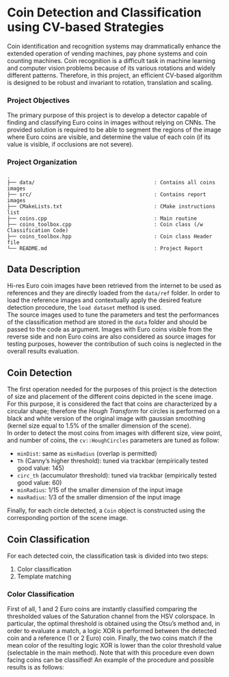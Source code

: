 # Coin Detection and Classification using CV-based Strategies

Coin identification and recognition systems may drammatically enhance the extended operation of vending machines, pay phone systems and coin counting machines. Coin recognition is a difficult task in machine learning and computer vision problems because of its various rotations and widely different patterns. Therefore, in this project, an efficient CV-based algorithm is designed to be robust and invariant to rotation, translation and scaling.

### Project Objectives
The primary purpose of this project is to develop a detector capable of finding and classifying Euro coins in images without relying on CNNs. The provided solution is required to be able to segment the regions of the image where Euro coins are visible, and determine the value of each coin (if its value is visible, if occlusions are not severe).

### Project Organization
```
.
├── data/                                       : Contains all coins images
├── src/                                        : Contains report images
├── CMakeLists.txt                              : CMake instructions list
├── coins.cpp                                   : Main routine
├── coins_toolbox.cpp                           : Coin class (/w Classification Code)
├── coins_toolbox.hpp                           : Coin class Header file
└── README.md                                   : Project Report 
```

## Data Description
Hi-res Euro coin images have been retrieved from the internet to be used as references and they are directly loaded from the `data/ref` folder. In order to load the reference images and contextually apply the desired feature detection procedure, the `load dataset` method is used. \
The source images used to tune the parameters and test the performances of the classification method are stored in the `data` folder and should be passed to the code as argument. Images with Euro coins visible from the reverse side and non Euro coins are also considered as source images for testing purposes, however the contribution of such coins is neglected in the overall results evaluation.

## Coin Detection
The first operation needed for the purposes of this project is the detection of size and placement of the different coins depicted in the scene image. For this purpose, it is considered the fact that coins are characterized by a circular shape; therefore the _Hough Transform_ for circles is performed on a black and white version of the original image with gaussian smoothing (kernel size equal to 1.5% of the smaller dimension of the scene). \
In order to detect the most coins from images with different size, view point, and number of coins, the `cv::HoughCircles` parameters are tuned as follow:
- `minDist`: same as `minRadius` (overlap is permitted)
- `Th` (Canny’s higher threshold): tuned via trackbar (empirically tested good value: 145)
- `circ_th` (accumulator threshold): tuned via trackbar (empirically tested good value: 60)
- `minRadius`: 1/15 of the smaller dimension of the input image
- `maxRadius`: 1/3 of the smaller dimension of the input image

Finally, for each circle detected, a `Coin` object is constructed using the corresponding portion of the scene image.

## Coin Classification
For each detected coin, the classification task is divided into two steps:
1. Color classification
2. Template matching

### Color Classification
First of all, 1 and 2 Euro coins are instantly classified comparing the thresholded values of the Saturation channel from the HSV colorspace. In particular, the optimal threshold is obtained using the Otsu’s method and, in order to evaluate a match, a logic XOR is performed between the detected coin and a reference (1 or 2 Euro) coin. Finally, the two coins match if the mean color of the resulting logic XOR is lower than the color threshold value (selectable in the main method). Note that with this procedure even down facing coins can be classified!
An example of the procedure and possible results is as follows:





